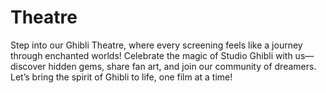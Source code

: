 # Theatre
Step into our Ghibli Theatre, where every screening feels like a journey through enchanted worlds! Celebrate the magic of Studio Ghibli with us—discover hidden gems, share fan art, and join our community of dreamers. Let’s bring the spirit of Ghibli to life, one film at a time!
